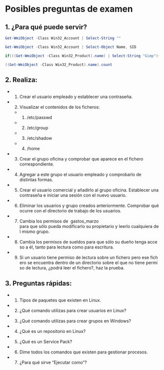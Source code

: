 # Posibles preguntas de examen

## 1. ¿Para qué puede servir?
```PowerShell
Get-WmiObject -Class Win32_Account | Select-String ""
```
```PowerShell
Get-WmiObject -Class Win32_Account | Select-Object Name, SID
```
```PowerShell
if(((Get-WmiObject -Class Win32_Product).name) | Select-String "Gimp"){"Instalado"}
```
```PowerShell
((Get-WmiObject -Class Win32_Product).name).count
```

## 2. Realiza:
- 1. Crear el usuario empleado y establecer una contraseña.
- 2. Visualizar el contenidos de los ficheros:
  - 1. /etc/passwd
  - 2. /etc/group
  - 3. /etc/shadow
  - 4. /home
-  3. Crear el grupo oficina y comprobar que aparece en el fichero correspondiente.
-  4. Agregar a este grupo el usuario empleado y comprobarlo de distintas formas.
-  5. Crear el usuario comercial y añadirlo al grupo oficina. Establecer una contraseña e iniciar una sesión con el nuevo usuario.
-  6. Eliminar los usuarios y grupo creados anteriormente. Comprobar qué ocurre con el directorio de trabajo de los usuarios.
-  7. Cambia los permisos de  gastos_marzo  para que sólo pueda modificarlo su propietario y leerlo cualquiera del mismo grupo.
-  8. Cambia los permisos de sueldos para que sólo su dueño tenga acceso a él, tanto para lectura como para escritura.
-  9. Si un usuario tiene permiso de lectura sobre un fichero pero ese fichero se encuentra dentro de un directorio sobre el que no tiene permiso de lectura, ¿podrá leer el fichero?, haz la prueba.

## 3. Preguntas rápidas:
-  1. Tipos de paquetes que existen en Linux.
-  2. ¿Qué comando utilizas para crear usuarios en Linux?
-  3. ¿Qué comando utilizas para crear grupos en Windows?
-  4. ¿Qué es un repositorio en Linux?
-  5. ¿Qué es un Service Pack?
-  6. Dime todos los comandos que existen para gestionar procesos.
-  7. ¿Para qué sirve “Ejecutar como”?
